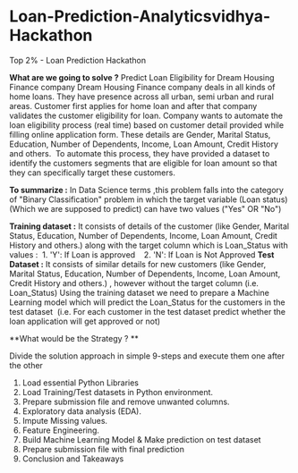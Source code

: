 # Loan-Prediction-Analyticsvidhya-Hackathon
Top 2%  - Loan Prediction Hackathon 

**What are we going to solve ?**
Predict Loan Eligibility for Dream Housing Finance company
Dream Housing Finance company deals in all kinds of home loans. They have presence across all urban, semi urban and rural areas. Customer first applies for home loan and after that company validates the customer eligibility for loan.
Company wants to automate the loan eligibility process (real time) based on customer detail provided while filling online application form. These details are Gender, Marital Status, Education, Number of Dependents, Income, Loan Amount, Credit History and others. 
To automate this process, they have provided a dataset to identify the customers segments that are eligible for loan amount so that they can specifically target these customers.


**To summarize :** In Data Science terms ,this problem falls into the category of "Binary Classification" problem in which the target variable (Loan status) (Which we are supposed to predict) can have two values ("Yes" OR "No")

**Training dataset :** It consists of details of the customer (like Gender, Marital Status, Education, Number of Dependents, Income, Loan Amount, Credit History and others.) along with the target column which is Loan_Status with values :
 1.  'Y': If Loan is approved 
  2. 'N': If Loan is Not Approved
**Test Dataset :** It consists of similar details for new customers (like Gender, Marital Status, Education, Number of Dependents, Income, Loan Amount, Credit History and others.) , however without the target column (i.e. Loan_Status)
Using the training dataset we need to prepare a Machine Learning model which will predict the Loan_Status for the customers in the test dataset 
(i.e. For each customer in the test dataset predict whether the loan application will get approved or not)

**What would be the Strategy ? **

Divide the solution approach in simple 9-steps and execute them one after the other
1. Load essential Python Libraries 
2. Load Training/Test datasets in Python environment.
3. Prepare submission file and remove unwanted columns.
4. Exploratory data analysis (EDA).
5. Impute Missing values.
6. Feature Engineering.
7. Build Machine Learning Model & Make prediction on test dataset 
8. Prepare submission file with final prediction
9. Conclusion and Takeaways

